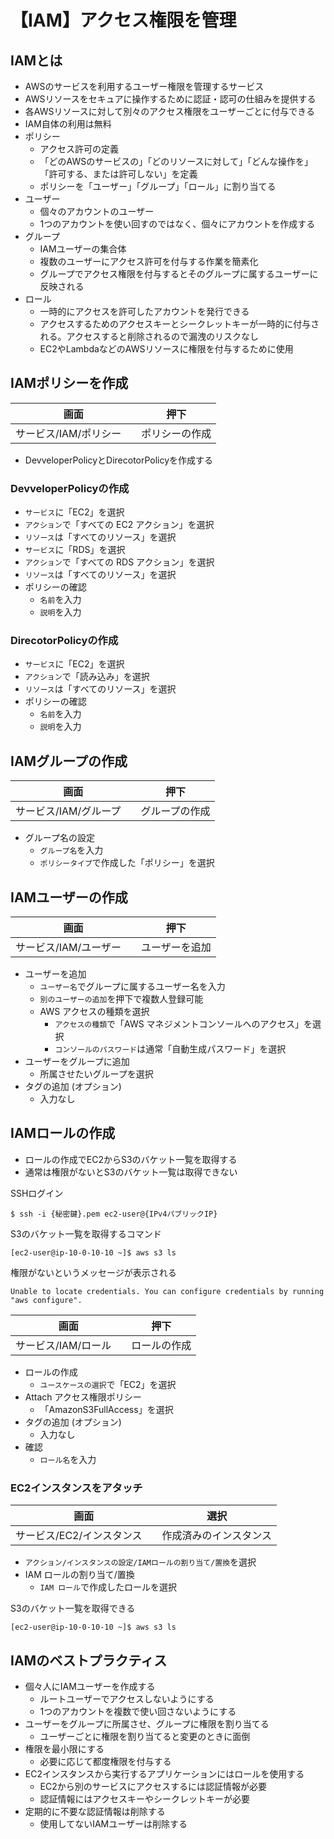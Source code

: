 # 【IAM】アクセス権限を管理

## IAMとは

- AWSのサービスを利用するユーザー権限を管理するサービス
- AWSリソースをセキュアに操作するために認証・認可の仕組みを提供する
- 各AWSリソースに対して別々のアクセス権限をユーザーごとに付与できる
- IAM自体の利用は無料
- ポリシー
    - アクセス許可の定義
    - 「どのAWSのサービスの」「どのリソースに対して」「どんな操作を」「許可する、または許可しない」を定義
    - ポリシーを「ユーザー」「グループ」「ロール」に割り当てる
- ユーザー
    - 個々のアカウントのユーザー
    - 1つのアカウントを使い回すのではなく、個々にアカウントを作成する
- グループ
    - IAMユーザーの集合体
    - 複数のユーザーにアクセス許可を付与する作業を簡素化
    - グループでアクセス権限を付与するとそのグループに属するユーザーに反映される
 - ロール
    - 一時的にアクセスを許可したアカウントを発行できる
    - アクセスするためのアクセスキーとシークレットキーが一時的に付与される。アクセスすると削除されるので漏洩のリスクなし
    - EC2やLambdaなどのAWSリソースに権限を付与するために使用

## IAMポリシーを作成

|  画面  |  押下 |
| ---- | ---- |
|  サービス/IAM/ポリシー　|  ポリシーの作成 |

- DevveloperPolicyとDirecotorPolicyを作成する

### DevveloperPolicyの作成
- `サービス`に「EC2」を選択
- `アクション`で「すべての EC2 アクション」を選択
- `リソース`は「すべてのリソース」を選択
- `サービス`に「RDS」を選択
- `アクション`で「すべての RDS アクション」を選択
- `リソース`は「すべてのリソース」を選択
- ポリシーの確認
    - `名前`を入力
    - `説明`を入力

### DirecotorPolicyの作成

- `サービス`に「EC2」を選択
- `アクション`で「読み込み」を選択
- `リソース`は「すべてのリソース」を選択
- ポリシーの確認
    - `名前`を入力
    - `説明`を入力

## IAMグループの作成

|  画面  |  押下 |
| ---- | ---- |
|  サービス/IAM/グループ　|  グループの作成 |

- グループ名の設定
    - `グループ名`を入力
    - `ポリシータイプ`で作成した「ポリシー」を選択

## IAMユーザーの作成

|  画面  |  押下 |
| ---- | ---- |
|  サービス/IAM/ユーザー　|  ユーザーを追加 |

- ユーザーを追加
    - `ユーザー名`でグループに属するユーザー名を入力
    - `別のユーザーの追加`を押下で複数人登録可能
    - AWS アクセスの種類を選択
        - `アクセスの種類`で「AWS マネジメントコンソールへのアクセス」を選択
        - `コンソールのパスワード`は通常「自動生成パスワード」を選択
- ユーザーをグループに追加
    - 所属させたいグループを選択
- タグの追加 (オプション)
    - 入力なし

## IAMロールの作成

- ロールの作成でEC2からS3のバケット一覧を取得する
- 通常は権限がないとS3のバケット一覧は取得できない

SSHログイン
```terminal
$ ssh -i {秘密鍵}.pem ec2-user@{IPv4パブリックIP}
```

S3のバケット一覧を取得するコマンド
```terminal
[ec2-user@ip-10-0-10-10 ~]$ aws s3 ls
```

権限がないというメッセージが表示される
```terminal
Unable to locate credentials. You can configure credentials by running "aws configure".
```

|  画面  |  押下 |
| ---- | ---- |
|  サービス/IAM/ロール　|  ロールの作成 |

- ロールの作成
    - `ユースケースの選択`で「EC2」を選択
 - Attach アクセス権限ポリシー
    - 「AmazonS3FullAccess」を選択
 - タグの追加 (オプション)
    - 入力なし
 - 確認
    - `ロール名`を入力
    
### EC2インスタンスをアタッチ

|  画面  |  選択 |
| ---- | ---- |
|  サービス/EC2/インスタンス　|  作成済みのインスタンス |

- `アクション/インスタンスの設定/IAMロールの割り当て/置換`を選択
- IAM ロールの割り当て/置換
    - `IAM ロール`で作成したロールを選択

S3のバケット一覧を取得できる
```terminal
[ec2-user@ip-10-0-10-10 ~]$ aws s3 ls
```

## IAMのベストプラクティス

- 個々人にIAMユーザーを作成する
    - ルートユーザーでアクセスしないようにする
    - 1つのアカウントを複数で使い回さないようにする
- ユーザーをグループに所属させ、グループに権限を割り当てる
    - ユーザーごとに権限を割り当てると変更のときに面倒
- 権限を最小限にする
    - 必要に応じて都度権限を付与する
- EC2インスタンスから実行するアプリケーションにはロールを使用する
    - EC2から別のサービスにアクセスするには認証情報が必要
    - 認証情報にはアクセスキーやシークレットキーが必要
- 定期的に不要な認証情報は削除する
    - 使用してないIAMユーザーは削除する
